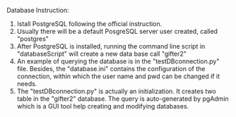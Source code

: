 Database Instruction:
1. Istall PostgreSQL following the official instruction.
2. Usually there will be a default PosgreSQL server user created, called "postgres"
3. After PostgreSQL is installed, running the command line script in "databaseScript" will create a new data base call "gifter2"
4. An example of querying the database is in the "testDBconnection.py" file. Besides, the "database.ini" contains the configuration of the connection, within which the user name and pwd can be changed if it needs.
5. The "testDBconnection.py" is actually an initialization. It creates two table in the "gifter2" database. The query is auto-generated by pgAdmin which is a GUI tool help creating and modifying databases.

